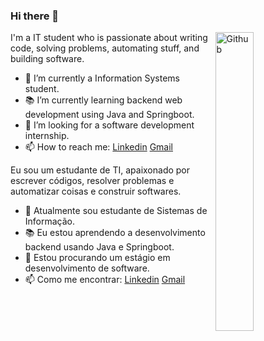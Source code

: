 ### Hi there 👋

<img width="35%" align="right" alt="Github" src="https://user-images.githubusercontent.com/48678280/88862734-4903af80-d201-11ea-968b-9c939d88a37c.gif" />

I'm a IT student who is passionate about writing code, solving problems, automating stuff, and building software.

- 🔭 I’m currently a Information Systems student.
- 📚 I’m currently learning  backend web development using Java and Springboot.
- 👯 I’m looking for a software development internship. 
- 📫 How to reach me: [Linkedin](https://www.linkedin.com/in/miguel-lopes-626976278) [Gmail](mailto:miguel.lopes9630@gmail.com)

Eu sou um estudante de TI, apaixonado por escrever códigos, resolver problemas e automatizar coisas e construir softwares.

- 🔭 Atualmente sou estudante de Sistemas de Informação.
- 📚 Eu estou aprendendo a desenvolvimento backend usando Java e Springboot.
- 👯 Estou procurando um estágio em desenvolvimento de software. 
- 📫 Como me encontrar: [Linkedin](https://www.linkedin.com/in/miguel-lopes-626976278) [Gmail](mailto:miguel.lopes9630@gmail.com)

